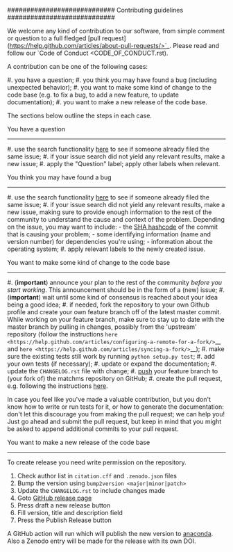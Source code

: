 ############################
Contributing guidelines
############################

We welcome any kind of contribution to our software, from simple comment or question to a full fledged [pull request](https://help.github.com/articles/about-pull-requests/>`_. Please read and follow our `Code of Conduct <CODE_OF_CONDUCT.rst).

A contribution can be one of the following cases:

#. you have a question;
#. you think you may have found a bug (including unexpected behavior);
#. you want to make some kind of change to the code base (e.g. to fix a bug, to add a new feature, to update documentation);
#. you want to make a new release of the code base.

The sections below outline the steps in each case.

You have a question
*******************

#. use the search functionality [here](https://github.com/matchms/matchms/issues) to see if someone already filed the same issue;
#. if your issue search did not yield any relevant results, make a new issue;
#. apply the "Question" label; apply other labels when relevant.

You think you may have found a bug
**********************************

#. use the search functionality [here](https://github.com/matchms/matchms/issues) to see if someone already filed the same issue;
#. if your issue search did not yield any relevant results, make a new issue, making sure to provide enough information to the rest of the community to understand the cause and context of the problem. Depending on the issue, you may want to include:
    - the [SHA hashcode](https://help.github.com/articles/autolinked-references-and-urls/#commit-shas) of the commit that is causing your problem;
    - some identifying information (name and version number) for dependencies you're using;
    - information about the operating system;
#. apply relevant labels to the newly created issue.

You want to make some kind of change to the code base
*****************************************************

#. (**important**) announce your plan to the rest of the community *before you start working*. This announcement should be in the form of a (new) issue;
#. (**important**) wait until some kind of consensus is reached about your idea being a good idea;
#. if needed, fork the repository to your own Github profile and create your own feature branch off of the latest master commit. While working on your feature branch, make sure to stay up to date with the master branch by pulling in changes, possibly from the 'upstream' repository (follow the instructions `here <https://help.github.com/articles/configuring-a-remote-for-a-fork/>`__ and `here <https://help.github.com/articles/syncing-a-fork/>`__);
#. make sure the existing tests still work by running ``python setup.py test``;
#. add your own tests (if necessary);
#. update or expand the documentation;
#. update the `CHANGELOG.rst` file with change;
#. [push](http://rogerdudler.github.io/git-guide/>) your feature branch to (your fork of) the matchms repository on GitHub;
#. create the pull request, e.g. following the instructions [here](https://help.github.com/articles/creating-a-pull-request/).

In case you feel like you've made a valuable contribution, but you don't know how to write or run tests for it, or how to generate the documentation: don't let this discourage you from making the pull request; we can help you! Just go ahead and submit the pull request, but keep in mind that you might be asked to append additional commits to your pull request.

You want to make a new release of the code base
***********************************************

To create release you need write permission on the repository.

1. Check author list in `citation.cff` and `.zenodo.json` files
2. Bump the version using `bump2version <major|minor|patch>`
3. Update the `CHANGELOG.rst` to include changes made
4. Goto [GitHub release page](https://github.com/matchms/matchms/releases)
5. Press draft a new release button
6. Fill version, title and description field
7. Press the Publish Release button

A GitHub action will run which will publish the new version to [anaconda](https://anaconda.org/nlesc/matchms).
Also a Zenodo entry will be made for the release with its own DOI.
